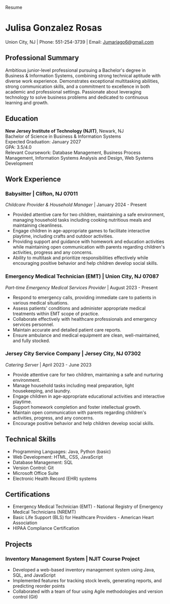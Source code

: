 Resume
# Julisa Gonzalez Rosas
Union City, NJ | Phone: 551-254-3739 | Email: Jumariago6@gmail.com

## Professional Summary
Ambitious junior-level professional pursuing a Bachelor's degree in Business & Information Systems, combining strong technical aptitude with diverse work experience. Demonstrates exceptional multitasking abilities, strong communication skills, and a commitment to excellence in both academic and professional settings. Passionate about leveraging technology to solve business problems and dedicated to continuous learning and growth.

## Education
**New Jersey Institute of Technology (NJIT)**, Newark, NJ  
Bachelor of Science in Business & Information Systems  
Expected Graduation: January 2027  
GPA: 3.5/4.0  
Relevant Coursework: Database Management, Business Process Management, Information Systems Analysis and Design, Web Systems Development

## Work Experience

### Babysitter | Clifton, NJ 07011
*Childcare Provider & Household Manager* | January 2024 - Present
- Provided attentive care for two children, maintaining a safe environment, managing household tasks including cooking nutritious meals and maintaining cleanliness.
- Engage children in age-appropriate games to facilitate interactive playtime, including crafts and outdoor activities.
- Providing support and guidance with homework and education activities while maintaining open communication with parents regarding children's activities, progress and any concerns.
- Ability to multitask and prioritize responsibilities effectively while encouraging positive behavior and help children develop social skills.

### Emergency Medical Technician (EMT) | Union City, NJ 07087
*Part-time Emergency Medical Services Provider* | August 2023 - Present
- Respond to emergency calls, providing immediate care to patients in various medical situations.
- Assess patients' conditions and administer appropriate medical treatments within EMT scope of practice.
- Collaborate effectively with healthcare professionals and emergency services personnel.
- Maintain accurate and detailed patient care reports.
- Ensure ambulance and medical equipment are clean, well-maintained, and fully stocked.

### Jersey City Service Company | Jersey City, NJ 07302
*Catering Server* | April 2023 - June 2023
- Provide attentive care for two children, maintaining a safe and nurturing environment.
- Manage household tasks including meal preparation, light housekeeping, and laundry.
- Engage children in age-appropriate educational activities and interactive playtime.
- Support homework completion and foster intellectual growth.
- Maintain open communication with parents regarding children's activities, progress, and any concerns.
- Encourage positive behavior and help children develop social skills.

## Technical Skills
- Programming Languages: Java, Python (basic)
- Web Development: HTML, CSS, JavaScript
- Database Management: SQL
- Version Control: Git
- Microsoft Office Suite
- Electronic Health Record (EHR) systems

## Certifications
- Emergency Medical Technician (EMT) - National Registry of Emergency Medical Technicians (NREMT)
- Basic Life Support (BLS) for Healthcare Providers - American Heart Association
- HIPAA Compliance Certification

## Projects
### Inventory Management System | NJIT Course Project
- Developed a web-based inventory management system using Java, SQL, and JavaScript
- Implemented features for tracking stock levels, generating reports, and predicting reorder points
- Collaborated with a team of four using Agile methodologies and version control (Git)
